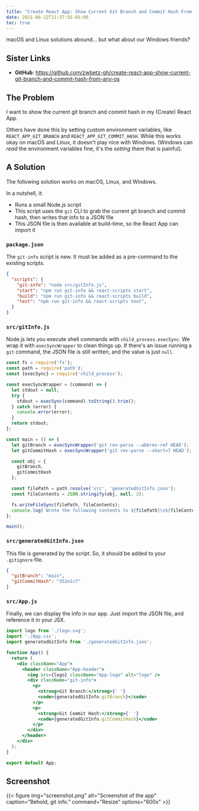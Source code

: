 ```yaml
---
title: "Create React App: Show Current Git Branch and Commit Hash From Any OS"
date: 2021-06-22T21:37:55-05:00
toc: true
---
```


macOS and Linux solutions abound... but what about our Windows friends?

<!--more-->

## Sister Links

- **GitHub**: <https://github.com/zwbetz-gh/create-react-app-show-current-git-branch-and-commit-hash-from-any-os>

## The Problem

I want to show the current git branch and commit hash in my (Create) React App.

Others have done this by setting custom environment variables, like `REACT_APP_GIT_BRANCH` and `REACT_APP_GIT_COMMIT_HASH`. While this works okay on macOS and Linux, it doesn't play nice with Windows. (Windows can _read_ the environment variables fine, it's the _setting_ them that is painful).

## A Solution

The following solution works on macOS, Linux, and Windows.

In a nutshell, it:

- Runs a small Node.js script
- This script uses the `git` CLI to grab the current git branch and commit hash, then writes that info to a JSON file
- This JSON file is then available at build-time, so the React App can import it

### `package.json`

The `git-info` script is new. It must be added as a pre-command to the existing scripts.

```json
{
  "scripts": {
    "git-info": "node src/gitInfo.js",
    "start": "npm run git-info && react-scripts start",
    "build": "npm run git-info && react-scripts build",
    "test": "npm run git-info && react-scripts test",
  }
}
```

### `src/gitInfo.js`

Node.js lets you execute shell commands with `child_process.execSync`. We wrap it with `execSyncWrapper` to clean things up. If there's an issue running a `git` command, the JSON file is still written, and the value is just `null`.

```js
const fs = require('fs');
const path = require('path');
const {execSync} = require('child_process');

const execSyncWrapper = (command) => {
  let stdout = null;
  try {
    stdout = execSync(command).toString().trim();
  } catch (error) {
    console.error(error);
  }
  return stdout;
};

const main = () => {
  let gitBranch = execSyncWrapper('git rev-parse --abbrev-ref HEAD');
  let gitCommitHash = execSyncWrapper('git rev-parse --short=7 HEAD');

  const obj = {
    gitBranch,
    gitCommitHash
  };

  const filePath = path.resolve('src', 'generatedGitInfo.json');
  const fileContents = JSON.stringify(obj, null, 2);

  fs.writeFileSync(filePath, fileContents);
  console.log(`Wrote the following contents to ${filePath}\n${fileContents}`);
};

main();
```

### `src/generatedGitInfo.json`

This file is generated by the script. So, it should be added to your `.gitignore` file.

```json
{
  "gitBranch": "main",
  "gitCommitHash": "352e1c7"
}
```

### `src/App.js`

Finally, we can display the info in our app. Just import the JSON file, and reference it in your JSX.

```jsx
import logo from './logo.svg';
import './App.css';
import generatedGitInfo from './generatedGitInfo.json';

function App() {
  return (
    <div className="App">
      <header className="App-header">
        <img src={logo} className="App-logo" alt="logo" />
        <div className="git-info">
          <p>
            <strong>Git Branch:</strong>{' '}
            <code>{generatedGitInfo.gitBranch}</code>
          </p>
          <p>
            <strong>Git Commit Hash:</strong>{' '}
            <code>{generatedGitInfo.gitCommitHash}</code>
          </p>
        </div>
      </header>
    </div>
  );
}

export default App;
```

## Screenshot

{{< figure
img="screenshot.png"
alt="Screenshot of the app"
caption="Behold, git info."
command="Resize"
options="600x" >}}
